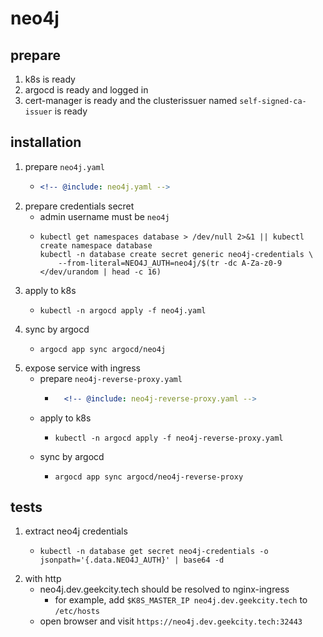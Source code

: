 # neo4j

## prepare

1. k8s is ready
2. argocd is ready and logged in
3. cert-manager is ready and the clusterissuer named `self-signed-ca-issuer` is ready

## installation

1. prepare `neo4j.yaml`
    * ```yaml
      <!-- @include: neo4j.yaml -->
      ```
2. prepare credentials secret
    * admin username must be `neo4j`
    * ```shell
      kubectl get namespaces database > /dev/null 2>&1 || kubectl create namespace database
      kubectl -n database create secret generic neo4j-credentials \
          --from-literal=NEO4J_AUTH=neo4j/$(tr -dc A-Za-z0-9 </dev/urandom | head -c 16)
      ```
3. apply to k8s
    * ```shell
      kubectl -n argocd apply -f neo4j.yaml
      ```
4. sync by argocd
    * ```shell
      argocd app sync argocd/neo4j
      ```
5. expose service with ingress
    * prepare `neo4j-reverse-proxy.yaml`
        + ```yaml
            <!-- @include: neo4j-reverse-proxy.yaml -->
          ```
    * apply to k8s
        + ```shell
          kubectl -n argocd apply -f neo4j-reverse-proxy.yaml
          ```
    * sync by argocd
        + ```shell
          argocd app sync argocd/neo4j-reverse-proxy
          ```

## tests

1. extract neo4j credentials
    * ```shell
      kubectl -n database get secret neo4j-credentials -o jsonpath='{.data.NEO4J_AUTH}' | base64 -d
      ```
2. with http
    * neo4j.dev.geekcity.tech should be resolved to nginx-ingress
        + for example, add `$K8S_MASTER_IP neo4j.dev.geekcity.tech` to `/etc/hosts`
    * open browser and visit `https://neo4j.dev.geekcity.tech:32443`
